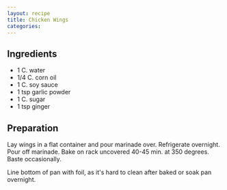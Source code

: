 ```yaml
---
layout: recipe
title: Chicken Wings
categories:
---
```


## Ingredients

- 1 C. water
- 1/4 C. corn oil
- 1 C. soy sauce
- 1 tsp garlic powder
- 1 C. sugar
- 1 tsp ginger

## Preparation

Lay wings in a flat container and pour marinade over.  Refrigerate overnight.  Pour off marinade.  Bake on rack uncovered 40-45 min. at 350 degrees.  Baste occasionally.  Line bottom of pan with foil, as it's hard to clean after baked or soak pan overnight.